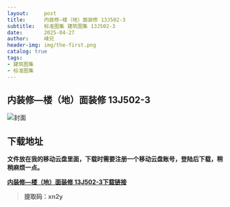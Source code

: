 ```yaml
---
layout:     post
title:      内装修—楼（地）面装修 13J502-3
subtitle:   标准图集 建筑图集 13J502-3
date:       2025-04-27
author:     峰兄
header-img: img/the-first.png
catalog: true
tags:
- 建筑图集
- 标准图集
---
```

## 内装修—楼（地）面装修 13J502-3
![封面](https://pic1.imgdb.cn/item/680c862658cb8da5c8ce93b4.png)

## 下载地址 ##
**文件放在我的移动云盘里面，下载时需要注册一个移动云盘账号，登陆后下载，稍稍麻烦一点。**  
  
[**内装修—楼（地）面装修 13J502-3下载链接**](https://caiyun.139.com/m/i?105CpoGi8YxEc)

> **提取码：xn2y**
